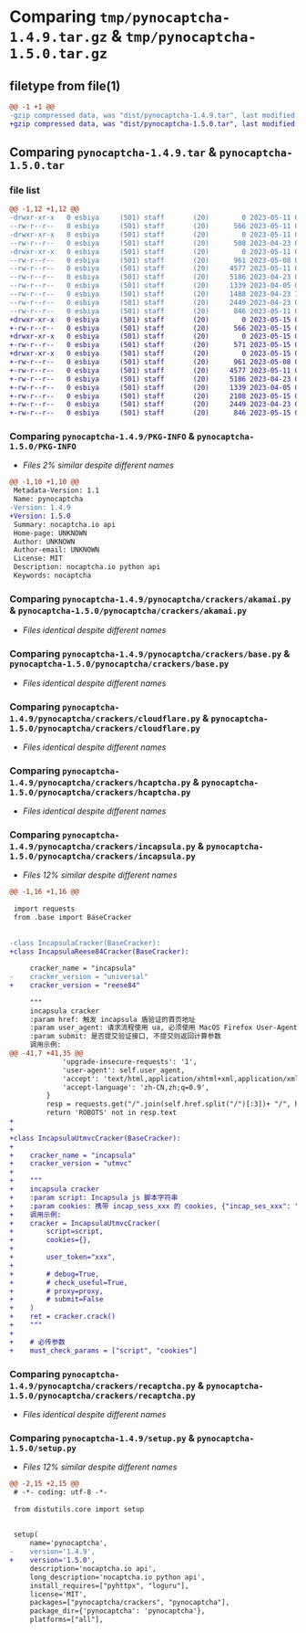 # Comparing `tmp/pynocaptcha-1.4.9.tar.gz` & `tmp/pynocaptcha-1.5.0.tar.gz`

## filetype from file(1)

```diff
@@ -1 +1 @@
-gzip compressed data, was "dist/pynocaptcha-1.4.9.tar", last modified: Thu May 11 08:59:31 2023, max compression
+gzip compressed data, was "dist/pynocaptcha-1.5.0.tar", last modified: Mon May 15 07:35:54 2023, max compression
```

## Comparing `pynocaptcha-1.4.9.tar` & `pynocaptcha-1.5.0.tar`

### file list

```diff
@@ -1,12 +1,12 @@
-drwxr-xr-x   0 esbiya     (501) staff       (20)        0 2023-05-11 08:59:31.000000 pynocaptcha-1.4.9/
--rw-r--r--   0 esbiya     (501) staff       (20)      566 2023-05-11 08:59:31.000000 pynocaptcha-1.4.9/PKG-INFO
-drwxr-xr-x   0 esbiya     (501) staff       (20)        0 2023-05-11 08:59:31.000000 pynocaptcha-1.4.9/pynocaptcha/
--rw-r--r--   0 esbiya     (501) staff       (20)      508 2023-04-23 09:05:33.000000 pynocaptcha-1.4.9/pynocaptcha/__init__.py
-drwxr-xr-x   0 esbiya     (501) staff       (20)        0 2023-05-11 08:59:31.000000 pynocaptcha-1.4.9/pynocaptcha/crackers/
--rw-r--r--   0 esbiya     (501) staff       (20)      961 2023-05-08 09:19:50.000000 pynocaptcha-1.4.9/pynocaptcha/crackers/akamai.py
--rw-r--r--   0 esbiya     (501) staff       (20)     4577 2023-05-11 08:54:40.000000 pynocaptcha-1.4.9/pynocaptcha/crackers/base.py
--rw-r--r--   0 esbiya     (501) staff       (20)     5186 2023-04-23 09:01:32.000000 pynocaptcha-1.4.9/pynocaptcha/crackers/cloudflare.py
--rw-r--r--   0 esbiya     (501) staff       (20)     1339 2023-04-05 02:45:58.000000 pynocaptcha-1.4.9/pynocaptcha/crackers/hcaptcha.py
--rw-r--r--   0 esbiya     (501) staff       (20)     1488 2023-04-23 14:39:24.000000 pynocaptcha-1.4.9/pynocaptcha/crackers/incapsula.py
--rw-r--r--   0 esbiya     (501) staff       (20)     2449 2023-04-23 08:59:52.000000 pynocaptcha-1.4.9/pynocaptcha/crackers/recaptcha.py
--rw-r--r--   0 esbiya     (501) staff       (20)      846 2023-05-11 08:54:55.000000 pynocaptcha-1.4.9/setup.py
+drwxr-xr-x   0 esbiya     (501) staff       (20)        0 2023-05-15 07:35:54.000000 pynocaptcha-1.5.0/
+-rw-r--r--   0 esbiya     (501) staff       (20)      566 2023-05-15 07:35:54.000000 pynocaptcha-1.5.0/PKG-INFO
+drwxr-xr-x   0 esbiya     (501) staff       (20)        0 2023-05-15 07:35:54.000000 pynocaptcha-1.5.0/pynocaptcha/
+-rw-r--r--   0 esbiya     (501) staff       (20)      571 2023-05-15 07:30:18.000000 pynocaptcha-1.5.0/pynocaptcha/__init__.py
+drwxr-xr-x   0 esbiya     (501) staff       (20)        0 2023-05-15 07:35:54.000000 pynocaptcha-1.5.0/pynocaptcha/crackers/
+-rw-r--r--   0 esbiya     (501) staff       (20)      961 2023-05-08 09:19:50.000000 pynocaptcha-1.5.0/pynocaptcha/crackers/akamai.py
+-rw-r--r--   0 esbiya     (501) staff       (20)     4577 2023-05-11 08:54:40.000000 pynocaptcha-1.5.0/pynocaptcha/crackers/base.py
+-rw-r--r--   0 esbiya     (501) staff       (20)     5186 2023-04-23 09:01:32.000000 pynocaptcha-1.5.0/pynocaptcha/crackers/cloudflare.py
+-rw-r--r--   0 esbiya     (501) staff       (20)     1339 2023-04-05 02:45:58.000000 pynocaptcha-1.5.0/pynocaptcha/crackers/hcaptcha.py
+-rw-r--r--   0 esbiya     (501) staff       (20)     2108 2023-05-15 07:32:09.000000 pynocaptcha-1.5.0/pynocaptcha/crackers/incapsula.py
+-rw-r--r--   0 esbiya     (501) staff       (20)     2449 2023-04-23 08:59:52.000000 pynocaptcha-1.5.0/pynocaptcha/crackers/recaptcha.py
+-rw-r--r--   0 esbiya     (501) staff       (20)      846 2023-05-15 07:32:23.000000 pynocaptcha-1.5.0/setup.py
```

### Comparing `pynocaptcha-1.4.9/PKG-INFO` & `pynocaptcha-1.5.0/PKG-INFO`

 * *Files 2% similar despite different names*

```diff
@@ -1,10 +1,10 @@
 Metadata-Version: 1.1
 Name: pynocaptcha
-Version: 1.4.9
+Version: 1.5.0
 Summary: nocaptcha.io api
 Home-page: UNKNOWN
 Author: UNKNOWN
 Author-email: UNKNOWN
 License: MIT
 Description: nocaptcha.io python api
 Keywords: nocaptcha
```

### Comparing `pynocaptcha-1.4.9/pynocaptcha/crackers/akamai.py` & `pynocaptcha-1.5.0/pynocaptcha/crackers/akamai.py`

 * *Files identical despite different names*

### Comparing `pynocaptcha-1.4.9/pynocaptcha/crackers/base.py` & `pynocaptcha-1.5.0/pynocaptcha/crackers/base.py`

 * *Files identical despite different names*

### Comparing `pynocaptcha-1.4.9/pynocaptcha/crackers/cloudflare.py` & `pynocaptcha-1.5.0/pynocaptcha/crackers/cloudflare.py`

 * *Files identical despite different names*

### Comparing `pynocaptcha-1.4.9/pynocaptcha/crackers/hcaptcha.py` & `pynocaptcha-1.5.0/pynocaptcha/crackers/hcaptcha.py`

 * *Files identical despite different names*

### Comparing `pynocaptcha-1.4.9/pynocaptcha/crackers/incapsula.py` & `pynocaptcha-1.5.0/pynocaptcha/crackers/incapsula.py`

 * *Files 12% similar despite different names*

```diff
@@ -1,16 +1,16 @@
 
 import requests
 from .base import BaseCracker
 
 
-class IncapsulaCracker(BaseCracker):
+class IncapsulaReese84Cracker(BaseCracker):
     
     cracker_name = "incapsula"
-    cracker_version = "universal"    
+    cracker_version = "reese84"    
 
     """
     incapsula cracker
     :param href: 触发 incapsula 盾验证的首页地址
     :param user_agent: 请求流程使用 ua, 必须使用 MacOS Firefox User-Agent, 否则可能破解失败
     :param submit: 是否提交验证接口, 不提交则返回计算参数
     调用示例:
@@ -41,7 +41,35 @@
             'upgrade-insecure-requests': '1',
             'user-agent': self.user_agent,
             'accept': 'text/html,application/xhtml+xml,application/xml;q=0.9,image/avif,image/webp,image/apng,*/*;q=0.8,application/signed-exchange;v=b3;q=0.9',
             'accept-language': 'zh-CN,zh;q=0.9',
         }
         resp = requests.get("/".join(self.href.split("/")[:3])+ "/", headers=headers, cookies=cookies)
         return 'ROBOTS' not in resp.text
+
+
+class IncapsulaUtmvcCracker(BaseCracker):
+    
+    cracker_name = "incapsula"
+    cracker_version = "utmvc"    
+
+    """
+    incapsula cracker
+    :param script: Incapsula js 脚本字符串
+    :param cookies: 携带 incap_sess_xxx 的 cookies, {"incap_ses_xxx": "xaxa"}
+    调用示例:
+    cracker = IncapsulaUtmvcCracker(
+        script=script,
+        cookies={},
+        
+        user_token="xxx",
+
+        # debug=True,
+        # check_useful=True,
+        # proxy=proxy,
+        # submit=False
+    )
+    ret = cracker.crack()
+    """
+    
+    # 必传参数
+    must_check_params = ["script", "cookies"]
```

### Comparing `pynocaptcha-1.4.9/pynocaptcha/crackers/recaptcha.py` & `pynocaptcha-1.5.0/pynocaptcha/crackers/recaptcha.py`

 * *Files identical despite different names*

### Comparing `pynocaptcha-1.4.9/setup.py` & `pynocaptcha-1.5.0/setup.py`

 * *Files 12% similar despite different names*

```diff
@@ -2,15 +2,15 @@
 # -*- coding: utf-8 -*-
 
 from distutils.core import setup
 
 
 setup(
     name='pynocaptcha',
-    version='1.4.9',
+    version='1.5.0',
     description='nocaptcha.io api',
     long_description='nocaptcha.io python api',
     install_requires=["pyhttpx", "loguru"],
     license='MIT',
     packages=["pynocaptcha/crackers", "pynocaptcha"],
     package_dir={'pynocaptcha': 'pynocaptcha'},
     platforms=["all"],
```

